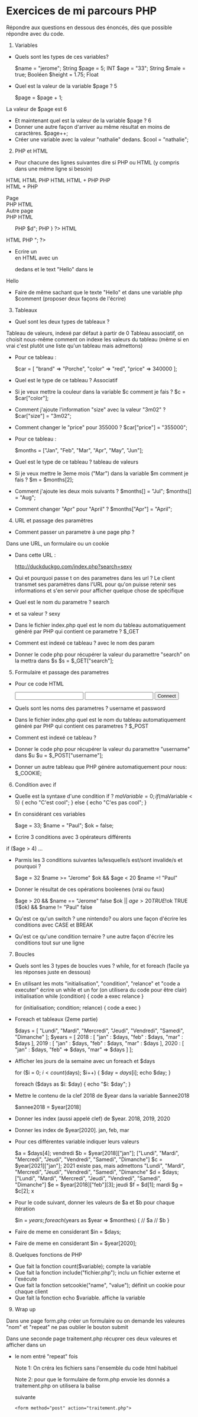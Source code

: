 # Exercices de mi parcours PHP

Répondre aux questions en dessous des énoncés, dès que possible répondre avec du code.

1. Variables

 - Quels sont les types de ces variables?


    $name = "jerome"; String
    $page = 5; INT
    $age = "33"; String
    $male = true; Booléen
    $height = 1.75; Float


 - Quel est la valeur de la variable $page ? 5


    $page = $page + 1;

La valeur de $page est 6
    
 - Et maintenant quel est la valeur de la variable $page ? 6
 - Donner une autre façon d'arriver au même résultat en moins de caractères. $page++;
 - Créer une variable avec la valeur "nathalie" dedans. $cool = "nathalie";

2. PHP et HTML

 - Pour chacune des lignes suivantes dire si PHP ou HTML (y compris dans une même ligne si besoin)


  HTML  <html> 
  HTML  <head> 
  PHP      <?php include("head.php"); ?> 
  HTML  </head> 
  HTML + PHP  <body class="<?= $b ?>"> 
  PHP      <?php              
  PHP      if ($page == 1) {  
  PHP      ?>                 
  HTML + PHP      <div>Page <?= $page ?></div> 
  PHP      <?php 
  PHP     } else { 
  PHP      ?> 
  HTML      <div>Autre page</div>
  PHP      <?php 
  PHP      } 
  PHP      ?>
  HTML      <ul>
  PHP      <?php 
  PHP      foreach ($data as $d) {
  PHP          echo "<li>$d</li>";
  PHP      } ?>
  HTML      </ul>
  HTML  </body>
  PHP  <?php echo "</html>"; ?>
    
    
 - Ecrire un <div> en HTML avec un <p> dedans et le text "Hello" dans le <p>
 
 <div> 
    <p>Hello</p>
 </div>
 
 - Faire de même sachant que le texte "Hello" et dans une variable php $comment (proposer deux façons de l'écrire)
 
 <div>
    <p><?php echo "$comment"; ?></p>
 </div>
    
3. Tableaux

 - Quel sont les deux types de tableaux ?

Tableau de valeurs, indexé par défaut à partir de 0
Tableau associatif, on choisit nous-même comment on indexe les valeurs du tableau (même si en vrai
c'est plutôt une liste qu'un tableau mais admettons)

 - Pour ce tableau :


    $car = [
        "brand" => "Porche",
        "color" => "red",
        "price" => 340000
    ];
    
    
 - Quel est le type de ce tableau ? Associatif
 - Si je veux mettre la couleur dans la variable $c comment je fais ? $c = $car["color"];
 - Comment j'ajoute l'information "size" avec la valeur "3m02" ? $car["size"] = "3m02";
 - Comment changer le "price" pour 355000 ? $car["price"] = "355000";

 - Pour ce tableau :


    $months = ["Jan", "Feb", "Mar", "Apr", "May", "Jun"];
    
    
 - Quel est le type de ce tableau ? tableau de valeurs
 - Si je veux mettre le 3eme mois ("Mar") dans la variable $m comment je fais ? $m = $months[2];
 - Comment j'ajoute les deux mois suivants ? $months[] = "Jul"; $months[] = "Aug";
 - Comment changer "Apr" pour "April" ? $months["Apr"] = "April";

4. URL et passage des paramètres

 - Comment passer un parametre à une page php ?
 
 Dans une URL, un formulaire ou un cookie

 - Dans cette URL :


    http://duckduckgo.com/index.php?search=sexy
    
    
 - Qui et pourquoi passe t on des parametres dans les url ? Le client transmet ses paramètres dans l'URL pour 
    qu'on puisse retenir ses informations et s'en servir pour afficher quelque chose de spécifique
 - Quel est le nom du parametre ? search
 - et sa valeur ? sexy
 - Dans le fichier index.php quel est le nom du tableau automatiquement généré par PHP qui contient ce parametre ?
    $_GET
 - Comment est indexé ce tableau ? avec le nom des param
 - Donner le code php pour récupérer la valeur du paramettre "search" on la mettra dans $s 
    $s = $_GET["search"];

5. Formulaire et passage des parametres

 - Pour ce code HTML


    <form method="post">
        <input type="text" name="username">
        <input type="password" name="password">
        <input type="submit" value="Connect">
    </form>
    
    
 - Quels sont les noms des parametres ? username et password
 - Dans le fichier index.php quel est le nom du tableau automatiquement généré par PHP qui contient ces parametres ?
 $_POST
 - Comment est indexé ce tableau ?
 - Donner le code php pour récupérer la valeur du paramettre "username" dans $u 
    $u = $_POST["username"];

 - Donner un autre tableau que PHP génére automatiquement pour nous: $_COOKIE;

6. Condition avec if

 - Quelle est la syntaxe d'une condition if ?
    $maVariable = 0;
    if ($maVariable < 5) {
        echo "C'est cool";
    }
    else {
        echo "C'es pas cool";
    }

 - En considérant ces variables


    $age = 33;
    $name = "Paul";
    $ok = false;
    
    
 - Ecrire 3 conditions avec 3 opérateurs différents
 
 if ($age > 4) ...
 
 - Parmis les 3 conditions suivantes la/lesquelle/s est/sont invalide/s et pourquoi ?


    $age = 32
    $name >= "Jerome"
    $ok && $age < 20
    $name =! "Paul"
    
    
 - Donner le résultat de ces opérations booleenes (vrai ou faux)


    $age > 20 && $name == "Jerome" false
    $ok || $age > 20 TRUE
    !$ok TRUE
    (!$ok) && $name != "Paul" false
    
    
 - Qu'est ce qu'un switch ? une nintendo? ou alors une façon d'écrire les conditions avec CASE et BREAK
 - Qu'est ce qu'une condition ternaire ? une autre façon d'écrire les conditions tout sur une ligne

7. Boucles

 - Quels sont les 3 types de boucles vues ? while, for et foreach (facile ya les réponses juste en dessous)
 - En utilisant les mots "initialisation", "condition", "relance" et "code a executer" écrire un while et un for (on utilisera du code pour être clair)
    initialisation
    while (condition) {
        code a exec
        relance
    }

    for (initialisation; condition; relance) {
        code a exec
    }

 - Foreach et tableaux (2eme partie)


    $days = [
        "Lundi", 
        "Mardi", 
        "Mercredi", 
        "Jeudi", 
        "Vendredi", 
        "Samedi", 
        "Dimanche"
    ];
    $years = [
        2018 : [
            "jan" : $days,
            "feb" : $days,
            "mar" : $days
        ],
        2019 : [
            "jan" : $days,
            "feb" : $days,
            "mar" : $days
        ],
        2020 : [
            "jan" : $days,
            "feb" => $days,
            "mar" => $days
        ]
    ];
 
 
 - Afficher les jours de la semaine avec un foreach et $days
    
    for ($i = 0; $i < count($days); $i++) {
        $day = $days[$i];
        echo $day;
    }
    
    foreach ($days as $i: $day) {
        echo "$i: $day";
    }
    
 - Mettre le contenu de la clef 2018 de $year dans la variable $annee2018
 
    $annee2018 = $year[2018]
    
 - Donner les index (aussi appelé clef) de $year. 2018, 2019, 2020
 - Donner les index de $year[2020]. jan, feb, mar
 - Pour ces différentes variable indiquer leurs valeurs 


    $a = $days[4]; vendredi
    $b = $year[2018]["jan"]; ["Lundi", "Mardi", "Mercredi", "Jeudi", "Vendredi", "Samedi", "Dimanche"]
    $c = $year[2021]["jan"]; 2021 existe pas, mais admettons "Lundi", "Mardi", "Mercredi", "Jeudi", "Vendredi", "Samedi", "Dimanche"
    $d = $days; ["Lundi", "Mardi", "Mercredi", "Jeudi", "Vendredi", "Samedi", "Dimanche"]
    $e = $year[2018]["feb"][3]; jeudi
    $f = $d[1]; mardi
    $g = $c[2];  x
    
    
 - Pour le code suivant, donner les valeurs de $a et $b pour chaque itération


    $in = $years;
    foreach ($years as $year => $monthes) {
        // $a
        // $b
    }
    
    
 - Faire de meme en considerant $in = $days;
 - Faire de meme en considerant $in = $year[2020];

8. Quelques fonctions de PHP

 - Que fait la fonction count($variable); compte la variable
 - Que fait la fonction include("fichier.php"); inclu un fichier externe et l'exécute
 - Que fait la fonction setcookie("name", "value"); définit un cookie pour chaque client
 - Que fait la fonction echo $variable. affiche la variable

9. Wrap up

Dans une page form.php créer un formulaire ou on demande les valeures "nom" et "repeat"
ne pas oublier le bouton submit

Dans une seconde page traitement.php récuprer ces deux valeures et afficher dans un <ul><li>
le nom entré "repeat" fois

Note 1: On créra les fichiers sans l'ensemble du code html habituel

Note 2: pour que le formulaire de form.php envoie les donnés a traitement.php on utilisera la balise <form> suivante

    <form method="post" action="traitement.php">
    